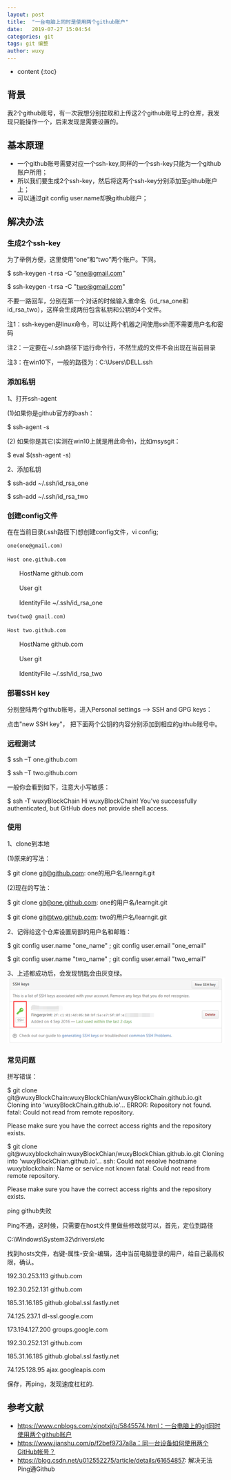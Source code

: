```yaml
---
layout: post
title:  "一台电脑上同时是使用两个github账户"
date:   2019-07-27 15:04:54
categories: git
tags: git 编整
author: wuxy
---
```


* content
{:toc}

## 背景
我2个github账号，有一次我想分别拉取和上传这2个github账号上的仓库，我发现只能操作一个，后来发现是需要设置的。

## 基本原理

- 一个github账号需要对应一个ssh-key,同样的一个ssh-key只能为一个github账户所用；
- 所以我们要生成2个ssh-key，然后将这两个ssh-key分别添加至github账户上；
- 可以通过git config user.name却换github账户；

## 解决办法
### 生成2个ssh-key

为了举例方便，这里使用“one”和“two”两个账户。下同。

$ ssh-keygen -t rsa -C "one@gmail.com"

$ ssh-keygen -t rsa -C "two@gmail.com"

不要一路回车，分别在第一个对话的时候输入重命名（id_rsa_one和id_rsa_two），这样会生成两份包含私钥和公钥的4个文件。

注1：ssh-keygen是linux命令，可以让两个机器之间使用ssh而不需要用户名和密码

注2：一定要在~/.ssh路径下运行命令行，不然生成的文件不会出现在当前目录

注3：在win10下，一般的路径为：C:\Users\DELL\.ssh


### 添加私钥

1、打开ssh-agent


(1)如果你是github官方的bash：

$ ssh-agent -s

(2) 如果你是其它(实测在win10上就是用此命令)，比如msysgit：

$ eval $(ssh-agent -s)



2、添加私钥

$ ssh-add ~/.ssh/id_rsa_one

$ ssh-add ~/.ssh/id_rsa_two

### 创建config文件
在在当前目录(.ssh路径下)想创建config文件，vi config;

    one(one@gmail.com)

    Host one.github.com

　　HostName github.com

　　User git

　　IdentityFile ~/.ssh/id_rsa_one

    two(two@ gmail.com)

    Host two.github.com

　　HostName github.com

　　User git

　　IdentityFile ~/.ssh/id_rsa_two



### 部署SSH key
分别登陆两个github账号，进入Personal settings –> SSH and GPG keys：

点击"new SSH key"， 把下面两个公钥的内容分别添加到相应的github账号中。

### 远程测试

$ ssh –T one.github.com

$ ssh –T two.github.com

一般你会看到如下，注意大小写敏感：

$ ssh -T wuxyBlockChain
Hi wuxyBlockChain! You've successfully authenticated, but GitHub does not provide shell access.

### 使用

1、clone到本地



(1)原来的写法：

$ git clone git@github.com: one的用户名/learngit.git

(2)现在的写法：

$ git clone git@one.github.com: one的用户名/learngit.git

$ git clone git@two.github.com: two的用户名/learngit.git



2、记得给这个仓库设置局部的用户名和邮箱：

$ git config user.name "one_name" ; git config user.email "one_email"

$ git config user.name "two_name" ; git config user.email "two_email"



3、上述都成功后，会发现钥匙会由灰变绿。
![产品路线图](/images/2019-07-27-git-useMultiGitAtOnePC-1.png)

### 常见问题
拼写错误：

$ git clone git@wuxyBlockChain:wuxyBlockChian/wuxyBlockChain.github.io.git
Cloning into 'wuxyBlockChain.github.io'...
ERROR: Repository not found.
fatal: Could not read from remote repository.

Please make sure you have the correct access rights
and the repository exists.

$ git clone git@wuxyblockchain:wuxyBlockChian/wuxyBlockChian.github.io.git
Cloning into 'wuxyBlockChian.github.io'...
ssh: Could not resolve hostname wuxyblockchain: Name or service not known
fatal: Could not read from remote repository.

Please make sure you have the correct access rights
and the repository exists.


ping github失败

Ping不通，这时候，只需要在host文件里做些修改就可以，首先，定位到路径

C:\Windows\System32\drivers\etc

找到hosts文件，右键-属性-安全-编辑，选中当前电脑登录的用户，给自己最高权限，确认。

192.30.253.113    github.com

192.30.252.131 github.com

185.31.16.185 github.global.ssl.fastly.net

74.125.237.1 dl-ssl.google.com

173.194.127.200 groups.google.com

192.30.252.131 github.com

185.31.16.185 github.global.ssl.fastly.net

74.125.128.95 ajax.googleapis.com

保存，再ping，发现速度杠杠的.



## 参考文献
- https://www.cnblogs.com/xjnotxj/p/5845574.html：一台电脑上的git同时使用两个github账户
- https://www.jianshu.com/p/f2bef9737a8a：同一台设备如何使用两个GitHub帐号？
- https://blog.csdn.net/u012552275/article/details/61654857: 解决无法Ping通Github
